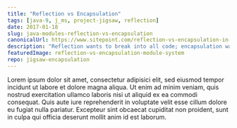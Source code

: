 ```yaml
---
title: "Reflection vs Encapsulation"
tags: [java-9, j_ms, project-jigsaw, reflection]
date: 2017-01-18
slug: java-modules-reflection-vs-encapsulation
canonicalUrl: https://www.sitepoint.com/reflection-vs-encapsulation-in-the-java-module-system
description: "Reflection wants to break into all code; encapsulation wants to give modules a safe space. How can this stand off be resolved?"
featuredImage: reflection-vs-encapsulation-module-system
repo: jigsaw-encapsulation
---
```


Lorem ipsum dolor sit amet, consectetur adipisici elit, sed eiusmod tempor incidunt ut labore et dolore magna aliqua.
Ut enim ad minim veniam, quis nostrud exercitation ullamco laboris nisi ut aliquid ex ea commodi consequat.
Quis aute iure reprehenderit in voluptate velit esse cillum dolore eu fugiat nulla pariatur.
Excepteur sint obcaecat cupiditat non proident, sunt in culpa qui officia deserunt mollit anim id est laborum.